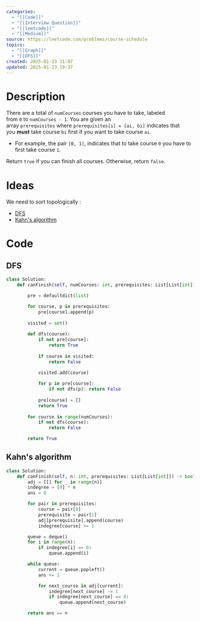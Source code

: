 ```yaml
---
categories:
  - "[[Code]]"
  - "[[Interview Question]]"
  - "[[leetcode]]"
  - "[[Medium]]"
source: https://leetcode.com/problems/course-schedule
topics:
  - "[[Graph]]"
  - "[[DFS]]"
created: 2025-01-23 11:07
updated: 2025-01-23 19:37
---
```

# Description
There are a total of `numCourses` courses you have to take, labeled from `0` to `numCourses - 1`. You are given an array `prerequisites` where `prerequisites[i] = [ai, bi]` indicates that you **must** take course `bi` first if you want to take course `ai`.

- For example, the pair `[0, 1]`, indicates that to take course `0` you have to first take course `1`.

Return `true` if you can finish all courses. Otherwise, return `false`.

# Ideas 
We need to sort topologically :
- [DFS](https://en.wikipedia.org/wiki/Topological_sorting#Depth-first_search)
- [Kahn's algorithm ](https://en.wikipedia.org/wiki/Topological_sorting#Kahn's_algorithm)

# Code
## DFS
```python
class Solution:
    def canFinish(self, numCourses: int, prerequisites: List[List[int]]) -> bool:

        pre = defaultdict(list)

        for course, p in prerequisites:
            pre[course].append(p)
        
        visited = set()
        
        def dfs(course):
            if not pre[course]:
                return True
            
            if course in visited:
                return False
            
            visited.add(course)

            for p in pre[course]:
                if not dfs(p): return False
            
            pre[course] = []
            return True
        
        for course in range(numCourses):
            if not dfs(course):
                return False

        return True
```

## Kahn's algorithm
```python
class Solution:
    def canFinish(self, n: int, prerequisites: List[List[int]]) -> bool:
        adj = [[] for _ in range(n)]
        indegree = [0] * n
        ans = 0

        for pair in prerequisites:
            course = pair[0]
            prerequisite = pair[1]
            adj[prerequisite].append(course)
            indegree[course] += 1

        queue = deque()
        for i in range(n):
            if indegree[i] == 0:
                queue.append(i)

        while queue:
            current = queue.popleft()
            ans += 1

            for next_course in adj[current]:
                indegree[next_course] -= 1
                if indegree[next_course] == 0:
                    queue.append(next_course)

        return ans == n
```

